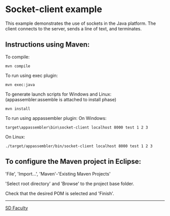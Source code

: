 # Socket-client example

This example demonstrates the use of sockets in the Java platform.
The client connects to the server, sends a line of text, and terminates.


## Instructions using Maven:

To compile:
```
mvn compile
```

To run using exec plugin:
```
mvn exec:java
```

To generate launch scripts for Windows and Linux:
  (appassembler:assemble is attached to install phase)
```
mvn install
```

To run using appassembler plugin:
  On Windows:
```
target\appassembler\bin\socket-client localhost 8000 test 1 2 3
```
  On Linux:
```
./target/appassembler/bin/socket-client localhost 8000 test 1 2 3
```

## To configure the Maven project in Eclipse:

'File', 'Import...', 'Maven'-'Existing Maven Projects'

'Select root directory' and 'Browse' to the project base folder.

Check that the desired POM is selected and 'Finish'.


----

[SD Faculty](mailto:leic-sod@disciplinas.tecnico.ulisboa.pt)